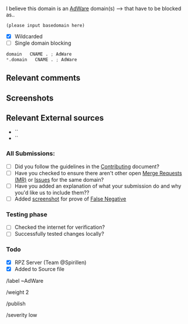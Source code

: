 I believe this domain is an [AdWare](https://mypdns.org/MypDNS/support/-/wikis/Categories/Adware) domain(s) --> that have to be blocked as..

```
(please input basedomain here)
```

- [X] Wildcarded
- [ ] Single domain blocking

```python
domain   CNAME . ; AdWare
*.domain   CNAME . ; AdWare
```

## Relevant comments
<!-- Be as clear as possible: nobody can read your mind, and nobody is looking at your issue over your shoulder. -->


## Screenshots


## Relevant External sources
- ``
- ``

### All Submissions:
- [ ] Did you follow the guidelines in the [Contributing](CONTRIBUTING.md)
	  document?
- [ ] Have you checked to ensure there aren't other open
      [Merge Requests (MR)](../merge_requests) or [Issues](../../issues) for the
      same domain?
- [ ] Have you added an explanation of what your submission do and why you'd
	  like us to include them??
- [ ] Added [screenshot](https://mypdns.org/MypDNS/support/-/wikis/Screenshot)
	  for prove of [False Negative](https://mypdns.org/MypDNS/support/-/wikis/False-Negative)

### Testing phase
- [ ] Checked the internet for verification?
- [ ] Successfully tested changes locally?

### Todo
- [X] RPZ Server (Team @Spirillen)
- [X] Added to Source file

/label ~AdWare

/weight 2

/publish

/severity low
